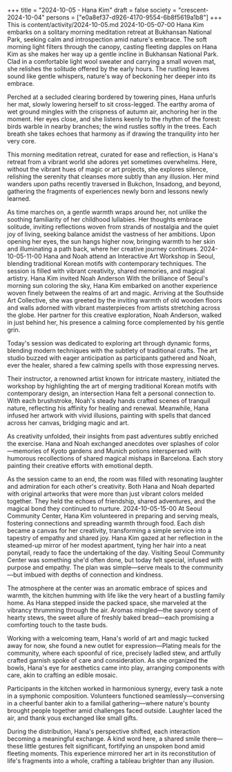 +++
title = "2024-10-05 - Hana Kim"
draft = false
society = "crescent-2024-10-04"
persons = ["e0a8ef37-d926-4170-9554-6b8f5619a1b8"]
+++
This is content/activity/2024-10-05.md
2024-10-05-07-00
Hana Kim embarks on a solitary morning meditation retreat at Bukhansan National Park, seeking calm and introspection amid nature's embrace.
The soft morning light filters through the canopy, casting fleeting dapples on Hana Kim as she makes her way up a gentle incline in Bukhansan National Park. Clad in a comfortable light wool sweater and carrying a small woven mat, she relishes the solitude offered by the early hours. The rustling leaves sound like gentle whispers, nature's way of beckoning her deeper into its embrace. 

Perched at a secluded clearing bordered by towering pines, Hana unfurls her mat, slowly lowering herself to sit cross-legged. The earthy aroma of wet ground mingles with the crispness of autumn air, anchoring her in the moment. Her eyes close, and she listens keenly to the rhythm of the forest: birds warble in nearby branches; the wind rustles softly in the trees. Each breath she takes echoes that harmony as if drawing the tranquility into her very core.

This morning meditation retreat, curated for ease and reflection, is Hana's retreat from a vibrant world she adores yet sometimes overwhelms. Here, without the vibrant hues of magic or art projects, she explores silence, relishing the serenity that cleanses more subtly than any illusion. Her mind wanders upon paths recently traversed in Bukchon, Insadong, and beyond, gathering the fragments of experiences newly born and lessons newly learned.

As time marches on, a gentle warmth wraps around her, not unlike the soothing familiarity of her childhood lullabies. Her thoughts embrace solitude, inviting reflections woven from strands of nostalgia and the quiet joy of living, seeking balance amidst the vastness of her ambitions. Upon opening her eyes, the sun hangs higher now, bringing warmth to her skin and illuminating a path back, where her creative journey continues.
2024-10-05-11-00
Hana and Noah attend an Interactive Art Workshop in Seoul, blending traditional Korean motifs with contemporary techniques. The session is filled with vibrant creativity, shared memories, and magical artistry.
Hana Kim invited Noah Anderson
With the brilliance of Seoul's morning sun coloring the sky, Hana Kim embarked on another experience woven finely between the realms of art and magic. Arriving at the Southside Art Collective, she was greeted by the inviting warmth of old wooden floors and walls adorned with vibrant masterpieces from artists stretching across the globe. Her partner for this creative exploration, Noah Anderson, walked in just behind her, his presence a calming force complemented by his gentle grin.

Today's session was dedicated to exploring art through dynamic forms, blending modern techniques with the subtlety of traditional crafts. The art studio buzzed with eager anticipation as participants gathered and Noah, ever the healer, shared a few calming spells with those expressing nerves.

Their instructor, a renowned artist known for intricate mastery, initiated the workshop by highlighting the art of merging traditional Korean motifs with contemporary design, an intersection Hana felt a personal connection to. With each brushstroke, Noah's steady hands crafted scenes of tranquil nature, reflecting his affinity for healing and renewal. Meanwhile, Hana infused her artwork with vivid illusions, painting with spells that danced across her canvas, bridging magic and art.

As creativity unfolded, their insights from past adventures subtly enriched the exercise. Hana and Noah exchanged anecdotes over splashes of color—memories of Kyoto gardens and Munich potions interspersed with humorous recollections of shared magical mishaps in Barcelona. Each story painting their creative efforts with emotional depth.

As the session came to an end, the room was filled with resonating laughter and admiration for each other's creativity. Both Hana and Noah departed with original artworks that were more than just vibrant colors melded together. They held the echoes of friendship, shared adventures, and the magical bond they continued to nurture.
2024-10-05-15-00
At Seoul Community Center, Hana Kim volunteered in preparing and serving meals, fostering connections and spreading warmth through food. Each dish became a canvas for her creativity, transforming a simple service into a tapestry of empathy and shared joy.
Hana Kim gazed at her reflection in the steamed-up mirror of her modest apartment, tying her hair into a neat ponytail, ready to face the undertaking of the day. Visiting Seoul Community Center was something she'd often done, but today felt special, infused with purpose and empathy. The plan was simple—serve meals to the community—but imbued with depths of connection and kindness.

The atmosphere at the center was an aromatic embrace of spices and warmth, the kitchen humming with life like the very heart of a bustling family home. As Hana stepped inside the packed space, she marveled at the vibrancy thrumming through the air. Aromas mingled—the savory scent of hearty stews, the sweet allure of freshly baked bread—each promising a comforting touch to the taste buds.

Working with a welcoming team, Hana's world of art and magic tucked away for now, she found a new outlet for expression—Plating meals for the community, where each spoonful of rice, precisely ladled stew, and artfully crafted garnish spoke of care and consideration. As she organized the bowls, Hana's eye for aesthetics came into play, arranging components with care, akin to crafting an edible mosaic.

Participants in the kitchen worked in harmonious synergy, every task a note in a symphonic composition. Volunteers functioned seamlessly—conversing in a cheerful banter akin to a familial gathering—where nature's bounty brought people together amid challenges faced outside. Laughter laced the air, and thank yous exchanged like small gifts.

During the distribution, Hana's perspective shifted, each interaction becoming a meaningful exchange. A kind word here, a shared smile there—these little gestures felt significant, fortifying an unspoken bond amid fleeting moments. This experience mirrored her art in its reconstitution of life's fragments into a whole, crafting a tableau brighter than any illusion.
